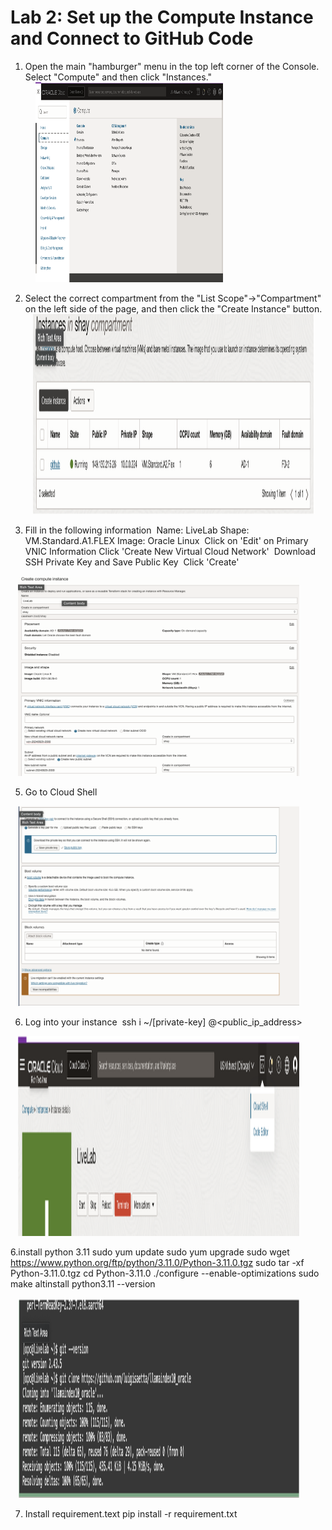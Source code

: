 # Lab 2: Set up the Compute Instance and Connect to GitHub Code

1. Open the main "hamburger" menu in the top left corner of the Console. Select "Compute" and then click "Instances." <br>
 &nbsp;&nbsp;&nbsp;&nbsp;<img src="images/lab21.png" width="300" height="320"><br>

2. Select the correct compartment from the "List Scope"→"Compartment" on the left side of the page, and then click the "Create Instance" button. <br>
&nbsp;&nbsp;&nbsp;<img src="images/lab22.png" width="450" height="320"><br>

3. Fill in the following information 
    Name: LiveLab
    Shape: VM.Standard.A1.FLEX
    Image: Oracle Linux 
    Click on 'Edit' on Primary VNIC Information
    Click 'Create New Virtual Cloud Network' 
    Download SSH Private Key and Save Public Key 
    Click 'Create' <br>

&nbsp;&nbsp;&nbsp;<img src="images/lab23.png" width="450" height="320"><br>

5. Go to Cloud Shell <br>

&nbsp;&nbsp;&nbsp;<img src="images/lab24.png" width="450" height="320"><br>
   
6. Log into your instance 
    ssh i ~/[private-key] <username>@<public_ip_address> <br>

&nbsp;&nbsp;&nbsp;<img src="images/lab25.png" width="450" height="320"><br>

6.install python 3.11
    sudo yum update
    sudo yum upgrade
    sudo wget https://www.python.org/ftp/python/3.11.0/Python-3.11.0.tgz
    sudo tar -xf Python-3.11.0.tgz
    cd Python-3.11.0
    ./configure --enable-optimizations
    sudo make altinstall
    python3.11 --version <br>

&nbsp;&nbsp;&nbsp;<img src="images/lab26.png" width="450" height="320"><br>

7. Install requirement.text
   pip install -r requirement.txt <br>


